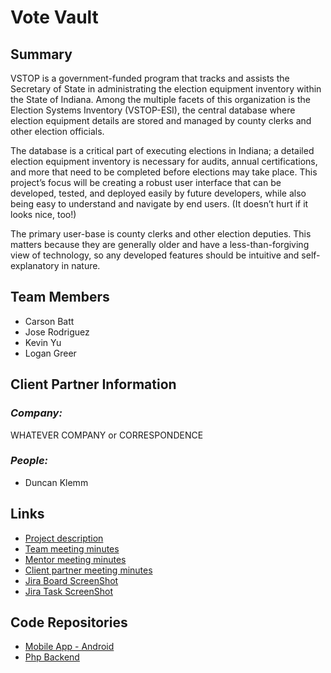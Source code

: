 # Vote Vault

## **Summary**

VSTOP is a government-funded program that tracks and assists the Secretary of State in administrating the election equipment inventory within the State of Indiana. Among the multiple facets of this organization is the Election Systems Inventory (VSTOP-ESI), the central database where election equipment details are stored and managed by county clerks and other election officials.


The database is a critical part of executing elections in Indiana; a detailed election equipment inventory is necessary for audits, annual certifications, and more that need to be completed before elections may take place. This project’s focus will be creating a robust user interface that can be developed, tested, and deployed easily by future developers, while also being easy to understand and navigate by end users. (It doesn’t hurt if it looks nice, too!)


The primary user-base is county clerks and other election deputies. This matters because they are generally older and have a less-than-forgiving view of technology, so any developed features should be intuitive and self-explanatory in nature.

## **Team Members**

- Carson Batt
- Jose Rodriguez
- Kevin Yu
- Logan Greer

## **Client Partner Information**

### *Company:*
WHATEVER COMPANY or CORRESPONDENCE

### *People:*
- Duncan Klemm

## **Links**

- [Project description](ProjectDescription.md)
- [Team meeting minutes](MeetingMinutes/Team)
- [Mentor meeting minutes](MeetingMinutes/Mentor)
- [Client partner meeting minutes](MeetingMinutes/ClientPartner)
- [Jira Board ScreenShot](AuxiliaryFiles/Documents/JiraBoard.png)
- [Jira Task ScreenShot](AuxiliaryFiles/Documents/JiraTaskDetail.png)

## **Code Repositories**

- [Mobile App - Android](https://www.github.com/WHEREEVER_THE_ANDROID_CODE_IS/)
- [Php Backend](https://www.github.com/WHEREEVER_THE_PHP_CODE_IS)


